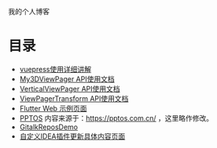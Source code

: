 我的个人博客

# 目录

* [vuepress使用详细讲解](https://aweiloveandroid.github.io/vuepress_usage/)
* [My3DViewPager API使用文档](https://aweiloveandroid.github.io/My3DViewPager/)
* [VerticalViewPager API使用文档](https://aweiloveandroid.github.io/VerticalViewPager/)
* [ViewPagerTransform API使用文档](https://aweiloveandroid.github.io/ViewPagerTransform)
* [Flutter Web 示例页面](https://aweiloveandroid.github.io/flutter_demo)
* [PPTOS](https://aweiloveandroid.github.io/PPTOS/)  内容来源于：https://pptos.com.cn/ ，这里略作修改。
* [GitalkReposDemo](https://aweiloveandroid.github.io/GitalkReposDemo)
* [自定义IDEA插件更新具体内容页面](https://aweiloveandroid.github.io/IDEAPluginUpdates)
